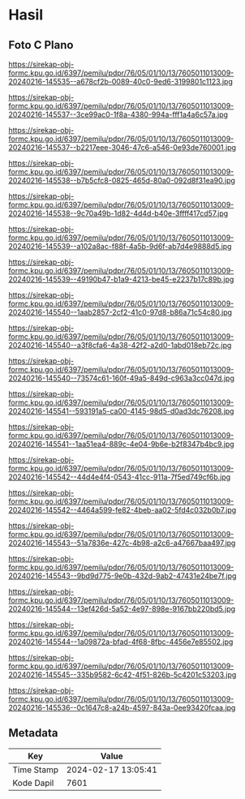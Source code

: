 # Hasil

## Foto C Plano

https://sirekap-obj-formc.kpu.go.id/6397/pemilu/pdpr/76/05/01/10/13/7605011013009-20240216-145535--a678cf2b-0089-40c0-9ed6-3199801c1123.jpg

https://sirekap-obj-formc.kpu.go.id/6397/pemilu/pdpr/76/05/01/10/13/7605011013009-20240216-145537--3ce99ac0-1f8a-4380-994a-fff1a4a6c57a.jpg

https://sirekap-obj-formc.kpu.go.id/6397/pemilu/pdpr/76/05/01/10/13/7605011013009-20240216-145537--b2217eee-3046-47c6-a546-0e93de760001.jpg

https://sirekap-obj-formc.kpu.go.id/6397/pemilu/pdpr/76/05/01/10/13/7605011013009-20240216-145538--b7b5cfc8-0825-465d-80a0-092d8f31ea90.jpg

https://sirekap-obj-formc.kpu.go.id/6397/pemilu/pdpr/76/05/01/10/13/7605011013009-20240216-145538--9c70a49b-1d82-4d4d-b40e-3ffff417cd57.jpg

https://sirekap-obj-formc.kpu.go.id/6397/pemilu/pdpr/76/05/01/10/13/7605011013009-20240216-145539--a102a8ac-f88f-4a5b-9d6f-ab7d4e9888d5.jpg

https://sirekap-obj-formc.kpu.go.id/6397/pemilu/pdpr/76/05/01/10/13/7605011013009-20240216-145539--49190b47-b1a9-4213-be45-e2237b17c89b.jpg

https://sirekap-obj-formc.kpu.go.id/6397/pemilu/pdpr/76/05/01/10/13/7605011013009-20240216-145540--1aab2857-2cf2-41c0-97d8-b86a71c54c80.jpg

https://sirekap-obj-formc.kpu.go.id/6397/pemilu/pdpr/76/05/01/10/13/7605011013009-20240216-145540--a3f8cfa6-4a38-42f2-a2d0-1abd018eb72c.jpg

https://sirekap-obj-formc.kpu.go.id/6397/pemilu/pdpr/76/05/01/10/13/7605011013009-20240216-145540--73574c61-160f-49a5-849d-c963a3cc047d.jpg

https://sirekap-obj-formc.kpu.go.id/6397/pemilu/pdpr/76/05/01/10/13/7605011013009-20240216-145541--593191a5-ca00-4145-98d5-d0ad3dc76208.jpg

https://sirekap-obj-formc.kpu.go.id/6397/pemilu/pdpr/76/05/01/10/13/7605011013009-20240216-145541--1aa51ea4-889c-4e04-9b6e-b2f8347b4bc9.jpg

https://sirekap-obj-formc.kpu.go.id/6397/pemilu/pdpr/76/05/01/10/13/7605011013009-20240216-145542--44d4e4f4-0543-41cc-911a-7f5ed749cf6b.jpg

https://sirekap-obj-formc.kpu.go.id/6397/pemilu/pdpr/76/05/01/10/13/7605011013009-20240216-145542--4464a599-fe82-4beb-aa02-5fd4c032b0b7.jpg

https://sirekap-obj-formc.kpu.go.id/6397/pemilu/pdpr/76/05/01/10/13/7605011013009-20240216-145543--51a7836e-427c-4b98-a2c6-a47667baa497.jpg

https://sirekap-obj-formc.kpu.go.id/6397/pemilu/pdpr/76/05/01/10/13/7605011013009-20240216-145543--9bd9d775-9e0b-432d-9ab2-47431e24be7f.jpg

https://sirekap-obj-formc.kpu.go.id/6397/pemilu/pdpr/76/05/01/10/13/7605011013009-20240216-145544--13ef426d-5a52-4e97-898e-9167bb220bd5.jpg

https://sirekap-obj-formc.kpu.go.id/6397/pemilu/pdpr/76/05/01/10/13/7605011013009-20240216-145544--1a09872a-bfad-4f68-8fbc-4456e7e85502.jpg

https://sirekap-obj-formc.kpu.go.id/6397/pemilu/pdpr/76/05/01/10/13/7605011013009-20240216-145545--335b9582-6c42-4f51-826b-5c4201c53203.jpg

https://sirekap-obj-formc.kpu.go.id/6397/pemilu/pdpr/76/05/01/10/13/7605011013009-20240216-145536--0c1647c8-a24b-4597-843a-0ee93420fcaa.jpg


## Metadata

| Key        | Value               |
| ---------- | ------------------- |
| Time Stamp | 2024-02-17 13:05:41 |
| Kode Dapil | 7601                |




